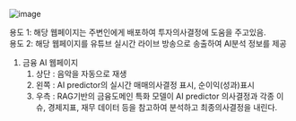 ![image](https://github.com/user-attachments/assets/f456ddf0-0f3c-40a4-bd37-9fccb118a4c4)



용도 1: 해당 웹페이지는 주변인에게 배포하여 투자의사결정에 도움을 주고있음.<br>
용도 2: 해당 웹페이지를 유튜브 실시간 라이브 방송으로 송출하여 AI분석 정보를 제공



1. 금융 AI 웹페이지
   1) 상단 : 음악을 자동으로 재생
   1) 왼쪽 : AI predictor의 실시간 매매의사결정 표시, 순이익(성과)표시
   2) 우측 : RAG기반의 금융도메인 특화 모델이 AI predictor 의사결정과 각종 이슈, 경제지표, 재무 데이터 등을 참고하여 분석하고 최종의사결정을 내린다.
